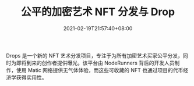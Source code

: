 ﻿---
title: "公平的加密艺术 NFT 分发与 Drop"
date: 2021-02-19T21:57:40+08:00
lastmod: 2021-02-19T16:45:40+08:00
draft: false
authors: ["Toby"]
description: "Drops 是一个新的 NFT 艺术分发项目，专注于为所有加密艺术买家公平分发，同时为即将到来的创作者提供曝光。该平台由 NodeRunners 背后的开发人员制作，使用 Matic 网络提供无气体体验，而这些可收藏的 NFT 也通过项目的代币经济学获得实用性。"
featuredImage: "fair-crypto-art-nft-distribution-with-drops.png"
tags: ["Crypto Art","加密艺术","Play to Earn"]
categories: ["news"]
news: ["加密艺术"]
weight: 
lightgallery: true
pinned: false
recommend: false
recommend1: false
---

Drops 是一个新的 NFT 艺术分发项目，专注于为所有加密艺术买家公平分发，同时为即将到来的创作者提供曝光。该平台由 NodeRunners 背后的开发人员制作，使用 Matic 网络提供无气体体验，而这些可收藏的 NFT 也通过项目的代币经济学获得实用性。

<!--more-->


